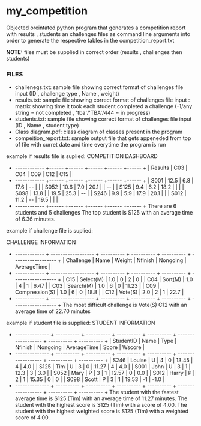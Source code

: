 # my_competition

Objected oreintated python program that generates a competition report with  results , students an challenges files as command line arguments into order to generate the respective tables in the competition_report.txt

**NOTE:** files must be supplied in correct order (results , challenges then students) 
### FILES
- challenegs.txt: sample file showing correct format of challenges file input (ID , challenge type , Name , weight)
- results.txt: sample file showing correct format of challenges file input : matrix showing time it took each student completed a challenge (-1/any string = not completed , 'tba'/'TBA'/444 = in progress)
- students.txt: sample file showing correct format of challenges file input (ID , Name , student type)
- Class diagram.pdf: class diagram of classes present in the program 
- compeition_report.txt: sample output file that gets appeneded from top of file with curret date and time everytime the program is run 


example if results file is suplied:
COMPETITION DASHBOARD
+ ------------ +------ +------ +------ +------ +------ +
|   Results    | C03   | C04   | C09   | C12   | C15   |
+ ------------ +------ +------ +------ +------ +------ +
|     S001     | 12.5  | 6.8   | 17.6  |  --   |       |
|     S052     | 10.6  | 7.0   | 20.1  |       |  --   |
|     S125     | 9.4   | 6.2   | 18.2  |       |       |
|     S098     | 13.8  |       | 19.5  | 25.3  |  --   |
|     S246     | 9.9   | 5.9   | 17.9  | 20.1  |       |
|     S012     | 11.2  |  --   | 19.5  |       |       |
+ ------------ +------ +------ +------ +------ +------ +
There are 6 students and 5 challenges
The top student is S125 with an average time of 6.36 minutes.

example if challenge file is suplied:

CHALLENGE INFORMATION
+ ------------ + ------------------ + ---------- + ---------- + ---------- + ------------------ +
|  Challenge   |        Name        |   Weight   |  Nfinish   |  Nongoing  |    AverageTime     | 
+ ------------ + ------------------ + ---------- + ---------- + ---------- + ------------------ +
|     C15      |      Select(M)     |    1.0     |     0      |     2      |         0          |
|     C04      |       Sort(M)      |    1.0     |     4      |     1      |        6.47        |
|     C03      |      Search(M)     |    1.0     |     6      |     0      |       11.23        |
|     C09      |    Compression(S)  |    1.0     |     6      |     0      |        18.8        |
|     C12      |       Vote(S)      |    2.0     |     2      |     1      |        22.7        |
+ ------------ + ------------------ + ---------- + ---------- + ---------- + ------------------ +
The most difficult challenge is Vote(S) C12 with an average time of 22.70 minutes

example if student file is supplied:
STUDENT INFORMATION
+ -------------- + ---------- + ---------- + ---------- + ---------- + ------------------ + ---------- + ---------- +
|   StudentID    |    Name    |    Type    |  Nfinish   |  Nongoing  |    AverageTime     |   Score    |   Wscore   | 
+ -------------- + ---------- + ---------- + ---------- + ---------- + ------------------ + ---------- + ---------- +
|      S246      |   Louise   |     U      |     4      |    0       |       13.45        |     4      |     4.0    | 
|      S125      |    Tim     |     U      |     3      |    0       |       11.27        |     4      |     4.0    | 
|      S001      |    John    |     U      |     3      |    1       |        12.3        |     3      |     3.0    | 
|      S052      |    Mary    |     P      |     3      |    1       |       12.57        |     0      |     0.0    | 
|      S012      |   Harry    |     P      |     2      |    1       |       15.35        |     0      |      0     | 
|      S098      |   Scott    |     P      |     3      |    1       |       19.53        |     -1     |    -1.0    | 
+ -------------- + ---------- + ---------- + ---------- + ---------- + ------------------ + ---------- + ---------- +
The student with the fastest average time is S125 (Tim) with an average time of 11.27 minutes.
The student with the highest score is S125 (Tim) with a score of 4.00.
The student with the highest weighted score is S125 (Tim) with a weighted score of 4.00.
